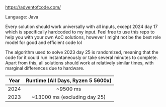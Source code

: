 https://adventofcode.com/

Language: Java

Every solution should work universally with all inputs, except 2024 day 17 which is specifically hardcoded to my input. Feel free to use this repo to help you with your own AoC solutions, however I might not be the best role model for good and efficient code lol

The algorithm used to solve 2023 day 25 is randomized, meaning that the code for it could run instantaneously or take several minutes to complete. Apart from this, all solutions should work at relatively similar times, with marginal differences due to hardware.

| Year | Runtime (All Days, Ryzen 5 5600x) | 
|:----:|:---------------------------------:|
| 2024 |             ~9500 ms              |
| 2023 |            ~13000 ms (excluding day 25)             |





